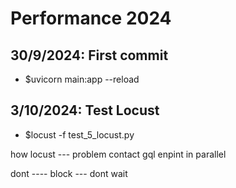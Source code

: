 # Performance 2024

## 30/9/2024: First commit
- $uvicorn main:app --reload

## 3/10/2024: Test Locust
- $locust -f test_5_locust.py


how locust --- problem contact gql enpint in parallel


dont ---- block --- dont wait








